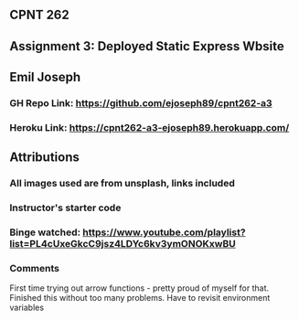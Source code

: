 ## CPNT 262

## Assignment 3: Deployed Static Express Wbsite

## Emil Joseph

### GH Repo Link: https://github.com/ejoseph89/cpnt262-a3

### Heroku Link: https://cpnt262-a3-ejoseph89.herokuapp.com/

## Attributions

### All images used are from unsplash, links included

### Instructor's starter code

### Binge watched: https://www.youtube.com/playlist?list=PL4cUxeGkcC9jsz4LDYc6kv3ymONOKxwBU

### Comments

First time trying out arrow functions - pretty proud of myself for that.
Finished this without too many problems.
Have to revisit environment variables

